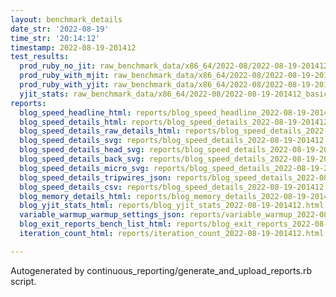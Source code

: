 ```yaml
---
layout: benchmark_details
date_str: '2022-08-19'
time_str: '20:14:12'
timestamp: 2022-08-19-201412
test_results:
  prod_ruby_no_jit: raw_benchmark_data/x86_64/2022-08/2022-08-19-201412_basic_benchmark_prod_ruby_no_jit.json
  prod_ruby_with_mjit: raw_benchmark_data/x86_64/2022-08/2022-08-19-201412_basic_benchmark_prod_ruby_with_mjit.json
  prod_ruby_with_yjit: raw_benchmark_data/x86_64/2022-08/2022-08-19-201412_basic_benchmark_prod_ruby_with_yjit.json
  yjit_stats: raw_benchmark_data/x86_64/2022-08/2022-08-19-201412_basic_benchmark_yjit_stats.json
reports:
  blog_speed_headline_html: reports/blog_speed_headline_2022-08-19-201412.html
  blog_speed_details_html: reports/blog_speed_details_2022-08-19-201412.html
  blog_speed_details_raw_details_html: reports/blog_speed_details_2022-08-19-201412.raw_details.html
  blog_speed_details_svg: reports/blog_speed_details_2022-08-19-201412.svg
  blog_speed_details_head_svg: reports/blog_speed_details_2022-08-19-201412.head.svg
  blog_speed_details_back_svg: reports/blog_speed_details_2022-08-19-201412.back.svg
  blog_speed_details_micro_svg: reports/blog_speed_details_2022-08-19-201412.micro.svg
  blog_speed_details_tripwires_json: reports/blog_speed_details_2022-08-19-201412.tripwires.json
  blog_speed_details_csv: reports/blog_speed_details_2022-08-19-201412.csv
  blog_memory_details_html: reports/blog_memory_details_2022-08-19-201412.html
  blog_yjit_stats_html: reports/blog_yjit_stats_2022-08-19-201412.html
  variable_warmup_warmup_settings_json: reports/variable_warmup_2022-08-19-201412.warmup_settings.json
  blog_exit_reports_bench_list_html: reports/blog_exit_reports_2022-08-19-201412.bench_list.html
  iteration_count_html: reports/iteration_count_2022-08-19-201412.html

---
```

Autogenerated by continuous_reporting/generate_and_upload_reports.rb script.
